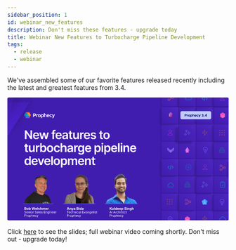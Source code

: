 ```yaml
---
sidebar_position: 1
id: webinar_new_features
description: Don't miss these features - upgrade today
title: Webinar New Features to Turbocharge Pipeline Development
tags:
  - release
  - webinar
---
```


We've assembled some of our favorite features released recently including the latest and greatest features from 3.4.

![thumbnail](./../img/webinar-Nov-2024-thumbnail.png)

Click [here](./../img/WhatsNewWebinarNov13Slides.pdf) to see the slides; full webinar video coming shortly. Don't miss out - upgrade today!
